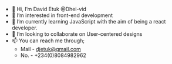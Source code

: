 - 👋 Hi, I’m David Etuk @Dhei-vid
- 👀 I’m interested in front-end development
- 🌱 I’m currently learning JavaScript with the aim of being a react developer. 
- 💞️ I’m looking to collaborate on User-centered designs 
- 📫 You can reach me through;
    * Mail - djetuk@gmail.com
    * No. - +234(0)8084982962

<!---
Dhei-vid/Dhei-vid is a ✨ special ✨ repository because its `README.md` (this file) appears on your GitHub profile.
You can click the Preview link to take a look at your changes.
--->
